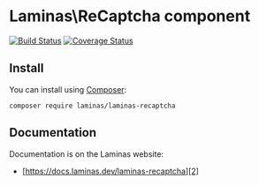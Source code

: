 # Laminas\ReCaptcha component

[![Build Status](https://travis-ci.org/laminas/laminas-recaptcha.svg?branch=master)](https://travis-ci.org/laminas/laminas-recaptcha)
[![Coverage Status](https://coveralls.io/repos/github/laminas/laminas-recaptcha/badge.svg?branch=master)](https://coveralls.io/github/laminas/laminas-recaptcha?branch=master)

## Install

You can install using [Composer][1]:

```
composer require laminas/laminas-recaptcha
```

## Documentation

Documentation is on the Laminas website:

- [https://docs.laminas.dev/laminas-recaptcha][2]


[1]: https://getcomposer.org/download/
[2]: https://docs.laminas.dev/laminas-recaptcha
